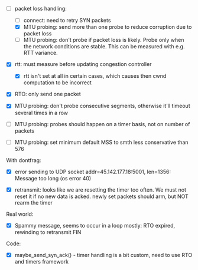 - [ ] packet loss handling:
  - [ ] connect: need to retry SYN packets
  - [x] MTU probing: send more than one probe to reduce corruption due to packet loss
  - [ ] MTU probing: don't probe if packet loss is likely. Probe only when the network conditions are stable.
        This can be measured with e.g. RTT variance.

- [x] rtt: must measure before updating congestion controller
  - [x] rtt isn't set at all in certain cases, which causes then cwnd computation to be incorrect
- [x] RTO: only send one packet

- [x] MTU probing: don't probe consecutive segments, otherwise it'll timeout several times in a row
- [ ] MTU probing: probes should happen on a timer basis, not on number of packets
- [ ] MTU probing: set minimum default MSS to smth less conservative than 576

With dontfrag:
- [x] error sending to UDP socket addr=45.142.177.18:5001, len=1356: Message too long (os error 40)
- [x] retransmit: looks like we are resetting the timer too often. We must not reset it if no new data is acked.
      newly set packets should arm, but NOT rearm the timer


Real world:
- [x] Spammy message, seems to occur in a loop mostly: RTO expired, rewinding to retransmit FIN

Code:
- [x] maybe_send_syn_ack() - timer handling is a bit custom, need to use RTO and timers framework
